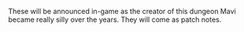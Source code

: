 These will be announced in-game as the creator of this dungeon Mavi became really silly over the years. They will come as patch notes.